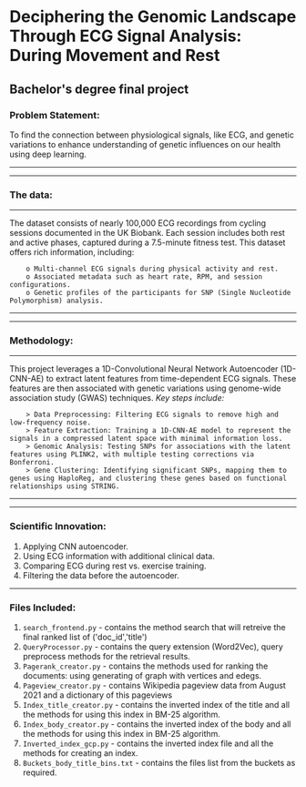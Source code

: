 # Deciphering the Genomic Landscape Through ECG Signal Analysis: During Movement and Rest
## Bachelor's degree final project
### Problem Statement:
To find the connection between physiological signals, like ECG, and genetic variations to enhance understanding of genetic influences on our health using deep learning.

---
---
### **The data:**
---
The dataset consists of nearly 100,000 ECG recordings from cycling sessions documented in the UK Biobank. Each session includes both rest and active phases, captured during a 7.5-minute fitness test. This dataset offers rich information, including:

        o Multi-channel ECG signals during physical activity and rest.
        o Associated metadata such as heart rate, RPM, and session configurations.
        o Genetic profiles of the participants for SNP (Single Nucleotide Polymorphism) analysis.

---
---
### **Methodology:**
---
This project leverages a 1D-Convolutional Neural Network Autoencoder (1D-CNN-AE) to extract latent features from time-dependent ECG signals. These features are then associated with genetic variations using genome-wide association study (GWAS) techniques.
_Key steps include:_

        > Data Preprocessing: Filtering ECG signals to remove high and low-frequency noise.
        > Feature Extraction: Training a 1D-CNN-AE model to represent the signals in a compressed latent space with minimal information loss.
        > Genomic Analysis: Testing SNPs for associations with the latent features using PLINK2, with multiple testing corrections via Bonferroni.
        > Gene Clustering: Identifying significant SNPs, mapping them to genes using HaploReg, and clustering these genes based on functional relationships using STRING.


---
---
### **Scientific Innovation:**

1) Applying CNN autoencoder.
2) Using ECG information with additional clinical data.
3) Comparing ECG during rest vs. exercise training.
4) Filtering the data before the autoencoder.
---



### Files Included:
1. `search_frontend.py` - contains the method search that will retreive the final ranked list of ('doc_id','title')
2. `QueryProcessor.py` - contains the query extension (Word2Vec), query preprocess methods for the retrieval results.
3. `Pagerank_creator.py` - contains the methods used for ranking the documents: using generating of graph with vertices and edegs.
4. `Pageview_creator.py` - contains Wikipedia pageview data from August 2021 and a dictionary of this pageviews
5. `Index_title_creator.py` - contains the inverted index of the title and all the methods for using this index in BM-25 algorithm. 
6. `Index_body_creator.py` - contains the inverted index of the body and all the methods for using this index in BM-25 algorithm. 
7. `Inverted_index_gcp.py` - contains the inverted index file and all the methods for creating an index.
8. `Buckets_body_title_bins.txt` - contains the files list from the buckets as required.

